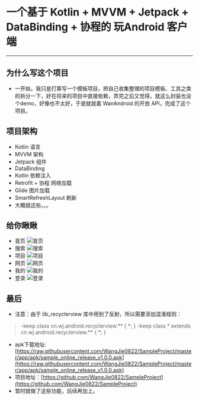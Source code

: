 # 一个基于 Kotlin + MVVM + Jetpack + DataBinding + 协程的 玩Android 客户端
-------------------
## 为什么写这个项目
* 一开始，我只是打算写一个模板项目，把自己收集整理的项目模板、工具之类的拆分一下，好在将来的项目中直接依赖，弄完之后又觉得，就这么封装也没个demo，好像也不太好，于是就就着 WanAndroid 的开放 API，完成了这个项目。

## 项目架构
* Kotlin 语言
* MVVM 架构
* Jetpack 组件
* DataBinding
* Kotlin 依赖注入
* Retrofit + 协程 网络加载
* Glide 图片加载
* SmartRefreshLayout 刷新
* 大概就这些。。。

## 给你瞅瞅
* 首页
![首页](https://raw.githubusercontent.com/WangJie0822/SampleProject/master/images/homepage.png)
* 搜索
![搜索](https://raw.githubusercontent.com/WangJie0822/SampleProject/master/images/search.png)
* 项目
![项目](https://raw.githubusercontent.com/WangJie0822/SampleProject/master/images/project.png)
* 网页
![网页](https://raw.githubusercontent.com/WangJie0822/SampleProject/master/images/webview.png)
* 我的
![我的](https://raw.githubusercontent.com/WangJie0822/SampleProject/master/images/my.png)
* 登录
![登录](https://raw.githubusercontent.com/WangJie0822/SampleProject/master/images/login.png)

## 最后
* 注意：由于 lib_recyclerview 库中用到了反射，所以需要添加混淆规则：
> -keep class cn.wj.android.recyclerview.\*\* { \*; } 
> -keep class * extends cn.wj.android.recyclerview.\*\* { \*; }
* apk下载地址:[https://raw.githubusercontent.com/WangJie0822/SampleProject/master/app/apk/sample_online_release_v1.0.0.apk](https://raw.githubusercontent.com/WangJie0822/SampleProject/master/app/apk/sample_online_release_v1.0.0.apk)
* 项目地址：[https://github.com/WangJie0822/SampleProject](https://github.com/WangJie0822/SampleProject)
* 暂时就做了这些功能，后续再加上。